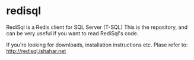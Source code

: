 # redisql
RediSql is a Redis client for SQL Server (T-SQL)
This is the repository, and can be very useful if you want to read RediSql's code.

If you're looking for downloads, installation instructions etc. Plase refer to:
http://redisql.ishahar.net
